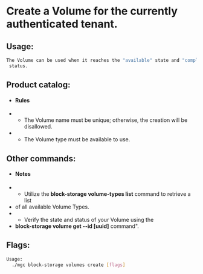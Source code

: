 # Create a Volume for the currently authenticated tenant.

## Usage:
```bash
The Volume can be used when it reaches the "available" state and "completed"
 status.
```

## Product catalog:
- #### Rules
- - The Volume name must be unique; otherwise, the creation will be disallowed.
- - The Volume type must be available to use.

## Other commands:
- #### Notes
- - Utilize the **block-storage volume-types list** command to retrieve a list
- of all available Volume Types.
- - Verify the state and status of your Volume using the
- **block-storage volume get --id [uuid]** command".

## Flags:
```bash
Usage:
  ./mgc block-storage volumes create [flags]
```

